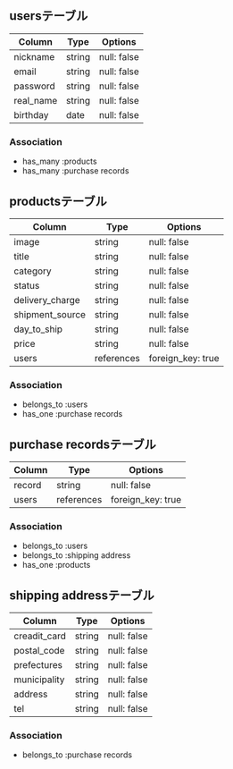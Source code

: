 ## usersテーブル

| Column     | Type       | Options                        |
| ---------- | ---------- | ------------------------------ |
| nickname   | string     | null: false                    |
| email      | string     | null: false                    |
| password   | string     | null: false                    |
| real_name  | string     | null: false                    |
| birthday   | date       | null: false                    |

### Association
- has_many :products
- has_many :purchase records


## productsテーブル

| Column          | Type       | Options                        |
| --------------- | ---------- | ------------------------------ |
| image           | string     | null: false                    |
| title           | string     | null: false                    |
| category        | string     | null: false                    |
| status          | string     | null: false                    |
| delivery_charge | string     | null: false                    |
| shipment_source | string     | null: false                    |
| day_to_ship     | string     | null: false                    |
| price           | string     | null: false                    |
| users           | references | foreign_key: true              |

### Association
- belongs_to :users
- has_one :purchase records


## purchase recordsテーブル

| Column     | Type       | Options                        |
| ---------- | ---------- | ------------------------------ |
| record     | string     | null: false                    |
| users      | references | foreign_key: true              |

### Association
- belongs_to :users
- belongs_to :shipping address
- has_one :products

## shipping addressテーブル

| Column       | Type       | Options                        |
| ------------ | ---------- | ------------------------------ |
| creadit_card | string     | null: false                    |
| postal_code  | string     | null: false                    |
| prefectures  | string     | null: false                    |
| municipality | string     | null: false                    |
| address      | string     | null: false                    |
| tel          | string     | null: false                    |

### Association
- belongs_to :purchase records